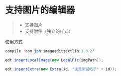 # 支持图片的编辑器

>* 支持图片
>* 支持附件（独立的样式）

使用方式

```java
compile 'com.jph:imageedittextlib:1.0.2' 
```

```java
edt.insertLocalImage(new LocalPic(imgPath));

edt.insertExtra(new Extra(id, "这是测试帖子" + id));
```